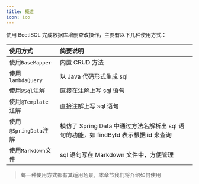```yaml
---
title: 概述
icon: ico
---
```


使用 BeetlSOL 完成数据库增删查改操作，主要有以下几种使用方式：

| 使用方式 | 简要说明 |
| :---    | :---   |
| 使用`BaseMapper` | 内置 CRUD 方法 |
| 使用`lambdaQuery` | 以 Java 代码形式生成 sql |
| 使用`@Sql`注解 | 直接在注解上写 sql 语句 |
| 使用`@Template`注解 | 直接注解上写 sql 语句 |
| 使用`@SpringData`注解 | 模仿了 Spring Data 中通过方法名解析出 sql 语句的功能，如 findById 表示根据 id 来查询 |
| 使用`Markdown`文件 | sql 语句写在 Markdown 文件中，方便管理 |

> 每一种使用方式都有其适用场景，本章节我们将介绍如何使用